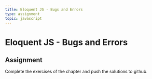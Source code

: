 ```yaml
---
title: Eloquent JS - Bugs and Errors
type: assignment
topic: javascript
---
```


# Eloquent JS - Bugs and Errors

## Assignment

Complete the exercises of the chapter and push the solutions to github.
